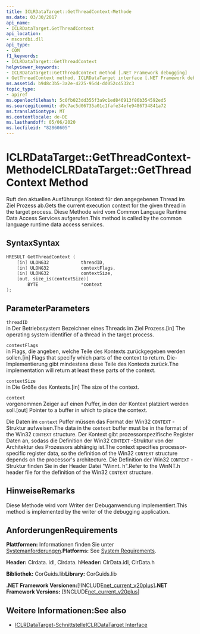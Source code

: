 ```yaml
---
title: ICLRDataTarget::GetThreadContext-Methode
ms.date: 03/30/2017
api_name:
- ICLRDataTarget.GetThreadContext
api_location:
- mscordbi.dll
api_type:
- COM
f1_keywords:
- ICLRDataTarget::GetThreadContext
helpviewer_keywords:
- ICLRDataTarget::GetThreadContext method [.NET Framework debugging]
- GetThreadContext method, ICLRDataTarget interface [.NET Framework debugging]
ms.assetid: b9d8c3b5-3a2e-4225-95d4-dd052c4532c3
topic_type:
- apiref
ms.openlocfilehash: 5c0fb023dd355f3a9c1ed846913f86b354592ed5
ms.sourcegitcommit: d9c7ac5d06735a01c1fafe34efe9486734841a72
ms.translationtype: MT
ms.contentlocale: de-DE
ms.lasthandoff: 05/06/2020
ms.locfileid: "82860605"
---
```

# <a name="iclrdatatargetgetthreadcontext-method"></a><span data-ttu-id="57bad-102">ICLRDataTarget::GetThreadContext-Methode</span><span class="sxs-lookup"><span data-stu-id="57bad-102">ICLRDataTarget::GetThreadContext Method</span></span>
<span data-ttu-id="57bad-103">Ruft den aktuellen Ausführungs Kontext für den angegebenen Thread im Ziel Prozess ab.</span><span class="sxs-lookup"><span data-stu-id="57bad-103">Gets the current execution context for the given thread in the target process.</span></span> <span data-ttu-id="57bad-104">Diese Methode wird vom Common Language Runtime Data Access Services aufgerufen.</span><span class="sxs-lookup"><span data-stu-id="57bad-104">This method is called by the common language runtime data access services.</span></span>  
  
## <a name="syntax"></a><span data-ttu-id="57bad-105">Syntax</span><span class="sxs-lookup"><span data-stu-id="57bad-105">Syntax</span></span>  
  
```cpp  
HRESULT GetThreadContext (  
    [in] ULONG32            threadID,  
    [in] ULONG32            contextFlags,  
    [in] ULONG32            contextSize,  
    [out, size_is(contextSize)]
        BYTE                *context  
);  
```  
  
## <a name="parameters"></a><span data-ttu-id="57bad-106">Parameter</span><span class="sxs-lookup"><span data-stu-id="57bad-106">Parameters</span></span>  
 `threadID`  
 <span data-ttu-id="57bad-107">in Der Betriebssystem Bezeichner eines Threads im Ziel Prozess.</span><span class="sxs-lookup"><span data-stu-id="57bad-107">[in] The operating system identifier of a thread in the target process.</span></span>  
  
 `contextFlags`  
 <span data-ttu-id="57bad-108">in Flags, die angeben, welche Teile des Kontexts zurückgegeben werden sollen.</span><span class="sxs-lookup"><span data-stu-id="57bad-108">[in] Flags that specify which parts of the context to return.</span></span> <span data-ttu-id="57bad-109">Die-Implementierung gibt mindestens diese Teile des Kontexts zurück.</span><span class="sxs-lookup"><span data-stu-id="57bad-109">The implementation will return at least these parts of the context.</span></span>  
  
 `contextSize`  
 <span data-ttu-id="57bad-110">in Die Größe des Kontexts.</span><span class="sxs-lookup"><span data-stu-id="57bad-110">[in] The size of the context.</span></span>  
  
 `context`  
 <span data-ttu-id="57bad-111">vorgenommen Zeiger auf einen Puffer, in den der Kontext platziert werden soll.</span><span class="sxs-lookup"><span data-stu-id="57bad-111">[out] Pointer to a buffer in which to place the context.</span></span>  
  
 <span data-ttu-id="57bad-112">Die Daten im `context` Puffer müssen das Format der Win32 `CONTEXT` -Struktur aufweisen.</span><span class="sxs-lookup"><span data-stu-id="57bad-112">The data in the `context` buffer must be in the format of the Win32 `CONTEXT` structure.</span></span> <span data-ttu-id="57bad-113">Der Kontext gibt prozessorspezifische Register Daten an, sodass die Definition der Win32 `CONTEXT` -Struktur von der Architektur des Prozessors abhängig ist.</span><span class="sxs-lookup"><span data-stu-id="57bad-113">The context specifies processor-specific register data, so the definition of the Win32 `CONTEXT` structure depends on the processor's architecture.</span></span> <span data-ttu-id="57bad-114">Die Definition der Win32 `CONTEXT` -Struktur finden Sie in der Header Datei "Winnt. h".</span><span class="sxs-lookup"><span data-stu-id="57bad-114">Refer to the WinNT.h header file for the definition of the Win32 `CONTEXT` structure.</span></span>  
  
## <a name="remarks"></a><span data-ttu-id="57bad-115">Hinweise</span><span class="sxs-lookup"><span data-stu-id="57bad-115">Remarks</span></span>  
 <span data-ttu-id="57bad-116">Diese Methode wird vom Writer der Debuganwendung implementiert.</span><span class="sxs-lookup"><span data-stu-id="57bad-116">This method is implemented by the writer of the debugging application.</span></span>  
  
## <a name="requirements"></a><span data-ttu-id="57bad-117">Anforderungen</span><span class="sxs-lookup"><span data-stu-id="57bad-117">Requirements</span></span>  
 <span data-ttu-id="57bad-118">**Plattformen:** Informationen finden Sie unter [Systemanforderungen](../../get-started/system-requirements.md).</span><span class="sxs-lookup"><span data-stu-id="57bad-118">**Platforms:** See [System Requirements](../../get-started/system-requirements.md).</span></span>  
  
 <span data-ttu-id="57bad-119">**Header:** Clrdata. idl, Clrdata. h</span><span class="sxs-lookup"><span data-stu-id="57bad-119">**Header:** ClrData.idl, ClrData.h</span></span>  
  
 <span data-ttu-id="57bad-120">**Bibliothek:** CorGuids.lib</span><span class="sxs-lookup"><span data-stu-id="57bad-120">**Library:** CorGuids.lib</span></span>  
  
 <span data-ttu-id="57bad-121">**.NET Framework Versionen:**[!INCLUDE[net_current_v20plus](../../../../includes/net-current-v20plus-md.md)]</span><span class="sxs-lookup"><span data-stu-id="57bad-121">**.NET Framework Versions:** [!INCLUDE[net_current_v20plus](../../../../includes/net-current-v20plus-md.md)]</span></span>  
  
## <a name="see-also"></a><span data-ttu-id="57bad-122">Weitere Informationen:</span><span class="sxs-lookup"><span data-stu-id="57bad-122">See also</span></span>

- [<span data-ttu-id="57bad-123">ICLRDataTarget-Schnittstelle</span><span class="sxs-lookup"><span data-stu-id="57bad-123">ICLRDataTarget Interface</span></span>](iclrdatatarget-interface.md)
